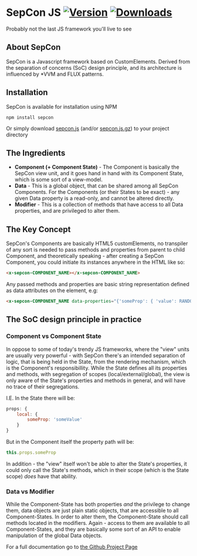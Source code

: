 # SepCon JS [![Version](https://img.shields.io/npm/v/sepcon.svg?style=flat)](https://www.npmjs.com/package/sepcon) [![Downloads](https://img.shields.io/npm/dt/sepcon.svg?style=flat)](https://www.npmjs.com/package/sepcon)
Probably not the last JS framework you'll live to see


## About SepCon

SepCon is a Javascript framework based on CustomElements. Derived from the separation of concerns (SoC) design principle, and its architecture is influenced by *VVM and FLUX patterns.

## Installation

SepCon is available for installation using NPM
```
npm install sepcon
```
Or simply download [sepcon.js](https://github.com/ronstovsky/sepcon/blob/master/dist/sepcon.js) (and/or [sepcon.js.gz](https://github.com/ronstovsky/sepcon/blob/master/dist/sepcon.js.gz)) to your project directory

## The Ingredients

* **Component (+ Component State)** - The Component is basically the SepCon view unit, and it goes hand in hand with its Component State, which is some sort of a view-model.
* **Data** - This is a global object, that can be shared among all SepCon Components. For the Components (or their States to be exact) - any given Data property is a read-only, and cannot be altered directly.
* **Modifier** - This is a collection of methods that have access to all Data properties, and are privileged to alter them.


## The Key Concept

SepCon's Components are basically HTML5 customElements, no transpiler of any sort is needed to pass methods and properties from parent to child Component, and theoretically speaking - after creating a SepCon Component, you could initiate its instances anywhere in the HTML like so:
```html
<x-sepcon-COMPONENT_NAME></x-sepcon-COMPONENT_NAME>
```

Any passed methods and properties are basic string representation defined as data attributes on the element, e.g:
```html
<x-sepcon-COMPONENT_NAME data-properties="{'someProp': { 'value': RANDOM_GUID}"></x-sepcon-COMPONENT_NAME>
```

## The SoC design principle in practice

### Component vs Component State

In oppose to some of today's trendy JS frameworks, where the "view" units are usually very powerful - with SepCon there's an intended separation of logic, that is being held in the State, from the rendering mechanism, which is the Component's responsibillity.
While the State defines all its properties and methods, with segregation of scopes (local/external/global), the view is only aware of the State's properties and methods in general, and will have no trace of their segregations.

I.E.
In the State there will be:
```javascript
props: { 
    local: { 
        someProp: 'someValue' 
    } 
}
```
But in the Component itself the property path will be:
```javascript
this.props.someProp
```
In addition - the "view" itself won't be able to alter the State's properties, it could only call the State's methods, which in their scope (which is the State scope) *does* have that ability.

### Data vs Modifier

While the Component-State has both properties *and* the privilege to change them, data objects are just plain static objects, that are accessible to all Component-States. In order to alter them, the Component-State should call methods located in the modifiers. Again - access to them are available to all Component-States, and they are basically some sort of an API to enable manipulation of the global Data objects.

For a full documentation go to [the Github Project Page](https://ronstovsky.github.io/sepcon/)
